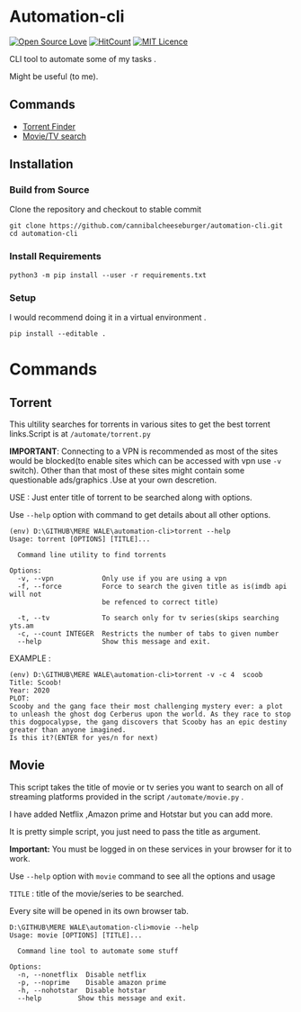 # Automation-cli

[![Open Source Love](https://badges.frapsoft.com/os/v1/open-source.svg?v=103)](https://github.com/ellerbrock/open-source-badges/)
[![HitCount](http://hits.dwyl.com/cannibalcheeseburger/automation-cli.svg)](http://hits.dwyl.com/cannibalcheeseburger/automation-cli)
[![MIT Licence](https://badges.frapsoft.com/os/mit/mit.svg?v=103)](https://opensource.org/licenses/mit-license.php)


CLI tool to automate some of my tasks .

Might be useful (to me).

## Commands

 - [Torrent Finder](#Torrent)
 - [Movie/TV search](#Movie)

## Installation

### Build from Source
Clone the repository and checkout to stable commit

```
git clone https://github.com/cannibalcheeseburger/automation-cli.git
cd automation-cli
```
### Install Requirements

```
python3 -m pip install --user -r requirements.txt
```

### Setup

I would recommend doing it in a virtual environment .
```
pip install --editable .
```

# Commands 

## Torrent

This ultility searches for torrents in various sites to get the best torrent links.Script is at `/automate/torrent.py`

<b>IMPORTANT</b>: Connecting to a VPN is recommended as most of the sites would be blocked(to enable sites which can be accessed with vpn use `-v` switch). Other than that most of these sites might contain some questionable ads/graphics .Use at your own descretion.

USE : Just enter title of torrent to be searched along with options.

Use `--help` option with command to get details about all other options.

```
(env) D:\GITHUB\MERE WALE\automation-cli>torrent --help
Usage: torrent [OPTIONS] [TITLE]...

  Command line utility to find torrents

Options:
  -v, --vpn            Only use if you are using a vpn
  -f, --force          Force to search the given title as is(imdb api will not   
                       be refenced to correct title)

  -t, --tv             To search only for tv series(skips searching yts.am       
  -c, --count INTEGER  Restricts the number of tabs to given number
  --help               Show this message and exit.
```

EXAMPLE :
```
(env) D:\GITHUB\MERE WALE\automation-cli>torrent -v -c 4  scoob
Title: Scoob!
Year: 2020
PLOT:
Scooby and the gang face their most challenging mystery ever: a plot to unleash the ghost dog Cerberus upon the world. As they race to stop this dogpocalypse, the gang discovers that Scooby has an epic destiny greater than anyone imagined.
Is this it?(ENTER for yes/n for next)
```

## Movie

This script takes the title of movie or tv series you want to search on all of streaming platforms provided in the script `/automate/movie.py` .

I have added Netflix ,Amazon prime and Hotstar but you can add more.

It is pretty simple script, you just need to pass the title as argument.

<b>Important:</b> You must be logged in on these services in your browser for it to work.

Use `--help` option with `movie` command to see all the options and usage

`TITLE` : title of the movie/series to be searched.

Every site will be opened in its own  browser tab.

```
D:\GITHUB\MERE WALE\automation-cli>movie --help
Usage: movie [OPTIONS] [TITLE]...

  Command line tool to automate some stuff

Options:
  -n, --nonetflix  Disable netflix
  -p, --noprime    Disable amazon prime
  -h, --nohotstar  Disable hotstar
  --help         Show this message and exit.
```